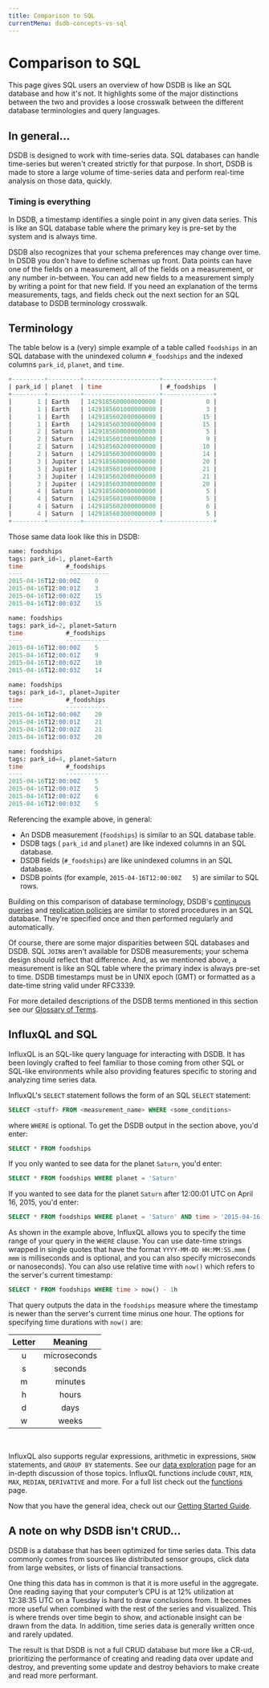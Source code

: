 ```yaml
---
title: Comparison to SQL
currentMenu: dsdb-concepts-vs-sql
---
```


# Comparison to SQL

This page gives SQL users an overview of how DSDB is like an SQL database and how it's not.
It highlights some of the major distinctions between the two and provides a loose crosswalk between the different database terminologies and query languages.

## In general...

DSDB is designed to work with time-series data.
SQL databases can handle time-series but weren't created strictly for that purpose.
In short, DSDB is made to store a large volume of time-series data and perform real-time analysis on those data, quickly.

### Timing is everything

In DSDB, a timestamp identifies a single point in any given data series.
This is like an SQL database table where the primary key is pre-set by the system and is always time.

DSDB also recognizes that your schema preferences may change over time.
In DSDB you don't have to define schemas up front.
Data points can have one of the fields on a measurement, all of the fields on a measurement, or any number in-between.
You can add new fields to a measurement simply by writing a point for that new field.
If you need an explanation of the terms measurements, tags, and fields check out the next section for an SQL database to DSDB terminology crosswalk.

## Terminology

The table below is a (very) simple example of a table  called `foodships` in an SQL database
with the unindexed column `#_foodships` and the indexed columns `park_id`, `planet`, and `time`.

``` sql
+---------+---------+---------------------+--------------+
| park_id | planet  | time                | #_foodships  |
+---------+---------+---------------------+--------------+
|       1 | Earth   | 1429185600000000000 |            0 |
|       1 | Earth   | 1429185601000000000 |            3 |
|       1 | Earth   | 1429185602000000000 |           15 |
|       1 | Earth   | 1429185603000000000 |           15 |
|       2 | Saturn  | 1429185600000000000 |            5 |
|       2 | Saturn  | 1429185601000000000 |            9 |
|       2 | Saturn  | 1429185602000000000 |           10 |
|       2 | Saturn  | 1429185603000000000 |           14 |
|       3 | Jupiter | 1429185600000000000 |           20 |
|       3 | Jupiter | 1429185601000000000 |           21 |
|       3 | Jupiter | 1429185602000000000 |           21 |
|       3 | Jupiter | 1429185603000000000 |           20 |
|       4 | Saturn  | 1429185600000000000 |            5 |
|       4 | Saturn  | 1429185601000000000 |            5 |
|       4 | Saturn  | 1429185602000000000 |            6 |
|       4 | Saturn  | 1429185603000000000 |            5 |
+---------+---------+---------------------+--------------+
```

Those same data look like this in DSDB:

```sql
name: foodships
tags: park_id=1, planet=Earth
time			#_foodships
----			------------
2015-04-16T12:00:00Z	0
2015-04-16T12:00:01Z	3
2015-04-16T12:00:02Z	15
2015-04-16T12:00:03Z	15

name: foodships
tags: park_id=2, planet=Saturn
time			#_foodships
----			------------
2015-04-16T12:00:00Z	5
2015-04-16T12:00:01Z	9
2015-04-16T12:00:02Z	10
2015-04-16T12:00:03Z	14

name: foodships
tags: park_id=3, planet=Jupiter
time			#_foodships
----			------------
2015-04-16T12:00:00Z	20
2015-04-16T12:00:01Z	21
2015-04-16T12:00:02Z	21
2015-04-16T12:00:03Z	20

name: foodships
tags: park_id=4, planet=Saturn
time			#_foodships
----			------------
2015-04-16T12:00:00Z	5
2015-04-16T12:00:01Z	5
2015-04-16T12:00:02Z	6
2015-04-16T12:00:03Z	5
```

Referencing the example above, in general:

* An DSDB measurement (`foodships`) is similar to an SQL database table.
* DSDB tags ( `park_id` and `planet`) are like indexed columns in an SQL database.
* DSDB fields (`#_foodships`) are like unindexed columns in an SQL database.
* DSDB points (for example, `2015-04-16T12:00:00Z	5`) are similar to SQL rows.

Building on this comparison of database terminology,
DSDB's [continuous queries](/dsdb/v1.0/query_language/continuous_queries/)
and [replication policies](/dsdb/v1.0/administration/administration/) are
similar to stored procedures in an SQL database.
They're specified once and then performed regularly and automatically.

Of course, there are some major disparities between SQL databases and DSDB.
SQL `JOIN`s aren't available for DSDB measurements; your schema design should reflect that difference.
And, as we mentioned above, a measurement is like an SQL table where the primary index is always pre-set to time.
DSDB timestamps must be in UNIX epoch (GMT) or formatted as a date-time string valid under RFC3339.

For more detailed descriptions of the DSDB terms mentioned in this section see our [Glossary of Terms](/dsdb/v1.0/concepts/glossary/).

## InfluxQL and SQL

InfluxQL is an SQL-like query language for interacting with DSDB.
It has been lovingly crafted to feel familiar to those coming from other
SQL or SQL-like environments while also providing features specific
to storing and analyzing time series data.

InfluxQL's `SELECT` statement follows the form of an SQL `SELECT` statement:

```sql
SELECT <stuff> FROM <measurement_name> WHERE <some_conditions>
```
where `WHERE` is optional.
To get the DSDB output in the section above, you'd enter:

```sql
SELECT * FROM foodships
```

If you only wanted to see data for the planet `Saturn`, you'd enter:

```sql
SELECT * FROM foodships WHERE planet = 'Saturn'
```

If you wanted to see data for the planet `Saturn` after 12:00:01 UTC on April 16, 2015, you'd enter:

```sql
SELECT * FROM foodships WHERE planet = 'Saturn' AND time > '2015-04-16 12:00:01'
```

As shown in the example above, InfluxQL allows you to specify the time range of your query in the `WHERE` clause.
You can use date-time strings wrapped in single quotes that have the
format `YYYY-MM-DD HH:MM:SS.mmm`
( `mmm` is milliseconds and is optional, and you can also specify microseconds or nanoseconds).
You can also use relative time with `now()` which refers to the server's current timestamp:

```sql
SELECT * FROM foodships WHERE time > now() - 1h
```

That query outputs the data in the `foodships` measure where the timestamp is newer than the server's current time minus one hour.
The options for specifying time durations with `now()` are:

| Letter |   Meaning    |
|:------:|:------------:|
|   u    | microseconds |
|   s    |   seconds    |
|   m    |   minutes    |
|   h    |    hours     |
|   d    |     days     |
|   w    |    weeks     |

<br/>

InfluxQL also supports regular expressions, arithmetic in expressions, `SHOW` statements, and `GROUP BY` statements.
See our [data exploration](/dsdb/v1.0/query_language/data_exploration/) page for an in-depth discussion of those topics.
InfluxQL functions include `COUNT`, `MIN`, `MAX`, `MEDIAN`, `DERIVATIVE` and more.
For a full list check out the [functions](/dsdb/v1.0/query_language/functions/) page.

Now that you have the general idea, check out our [Getting Started Guide](/dsdb/v1.0/introduction/getting_started/).

## A note on why DSDB isn't CRUD...

DSDB is a database that has been optimized for time series data.
This data commonly comes from sources like distributed sensor groups, click data from large websites, or lists of financial transactions.

One thing this data has in common is that it is more useful in the aggregate.
One reading saying that your computer’s CPU is at 12% utilization at 12:38:35 UTC on a Tuesday is hard to draw conclusions from.
It becomes more useful when combined with the rest of the series and visualized.
This is where trends over time begin to show, and actionable insight can be drawn from the data.
In addition, time series data is generally written once and rarely updated.

The result is that DSDB is not a full CRUD database but more like a CR-ud,
prioritizing the performance of creating and reading data over update and destroy,
and preventing some update and destroy behaviors to make create and read more performant.
